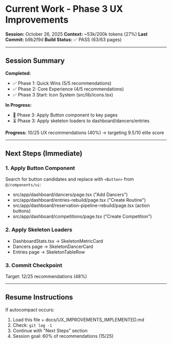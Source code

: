 # Current Work - Phase 3 UX Improvements

**Session:** October 26, 2025
**Context:** ~53k/200k tokens (27%)
**Last Commit:** b9b2f9d
**Build Status:** ✅ PASS (63/63 pages)

---

## Session Summary

**Completed:**
- ✅ Phase 1: Quick Wins (5/5 recommendations)
- ✅ Phase 2: Core Experience (4/5 recommendations)
- ✅ Phase 3 Start: Icon System (src/lib/icons.tsx)

**In Progress:**
- 🔄 Phase 3: Apply Button component to key pages
- ⏳ Phase 3: Apply skeleton loaders to dashboard/dancers/entries

**Progress:** 10/25 UX recommendations (40%) → targeting 9.5/10 elite score

---

## Next Steps (Immediate)

### 1. Apply Button Component
Search for button candidates and replace with `<Button>` from `@/components/ui`:
- src/app/dashboard/dancers/page.tsx ("Add Dancers")
- src/app/dashboard/entries-rebuild/page.tsx ("Create Routine")
- src/app/dashboard/reservation-pipeline-rebuild/page.tsx (action buttons)
- src/app/dashboard/competitions/page.tsx ("Create Competition")

### 2. Apply Skeleton Loaders
- DashboardStats.tsx → SkeletonMetricCard
- Dancers page → SkeletonDancerCard
- Entries page → SkeletonTableRow

### 3. Commit Checkpoint
Target: 12/25 recommendations (48%)

---

## Resume Instructions

If autocompact occurs:
1. Load this file + docs/UX_IMPROVEMENTS_IMPLEMENTED.md
2. Check: `git log -1`
3. Continue with "Next Steps" section
4. Session goal: 60% of recommendations (15/25)
